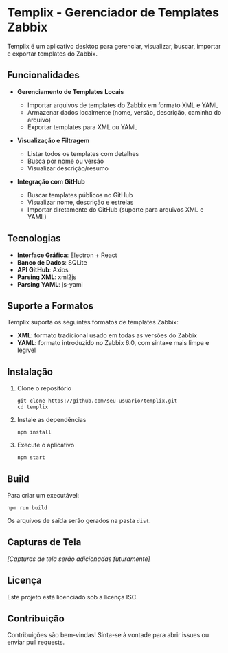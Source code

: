 # Templix - Gerenciador de Templates Zabbix

Templix é um aplicativo desktop para gerenciar, visualizar, buscar, importar e exportar templates do Zabbix.

## Funcionalidades

- **Gerenciamento de Templates Locais**
  - Importar arquivos de templates do Zabbix em formato XML e YAML
  - Armazenar dados localmente (nome, versão, descrição, caminho do arquivo)
  - Exportar templates para XML ou YAML

- **Visualização e Filtragem**
  - Listar todos os templates com detalhes
  - Busca por nome ou versão
  - Visualizar descrição/resumo

- **Integração com GitHub**
  - Buscar templates públicos no GitHub
  - Visualizar nome, descrição e estrelas
  - Importar diretamente do GitHub (suporte para arquivos XML e YAML)

## Tecnologias

- **Interface Gráfica**: Electron + React
- **Banco de Dados**: SQLite
- **API GitHub**: Axios
- **Parsing XML**: xml2js
- **Parsing YAML**: js-yaml

## Suporte a Formatos

Templix suporta os seguintes formatos de templates Zabbix:

- **XML**: formato tradicional usado em todas as versões do Zabbix
- **YAML**: formato introduzido no Zabbix 6.0, com sintaxe mais limpa e legível

## Instalação

1. Clone o repositório
   ```
   git clone https://github.com/seu-usuario/templix.git
   cd templix
   ```

2. Instale as dependências
   ```
   npm install
   ```

3. Execute o aplicativo
   ```
   npm start
   ```

## Build

Para criar um executável:

```
npm run build
```

Os arquivos de saída serão gerados na pasta `dist`.

## Capturas de Tela

*[Capturas de tela serão adicionadas futuramente]*

## Licença

Este projeto está licenciado sob a licença ISC.

## Contribuição

Contribuições são bem-vindas! Sinta-se à vontade para abrir issues ou enviar pull requests. 